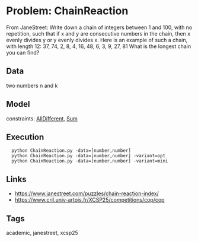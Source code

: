 # Problem: ChainReaction

From JaneStreet:
    Write down a chain of integers between 1 and 100, with no repetition, such that if x and y are consecutive numbers in the chain,
    then x evenly divides y or y evenly divides x. Here is an example of such a chain, with length 12:
      37, 74, 2, 8, 4, 16, 48, 6, 3, 9, 27, 81
    What is the longest chain you can find?

## Data
  two numbers n and k

## Model
  constraints: [AllDifferent](https://pycsp.org/documentation/constraints/AllDifferent), [Sum](https://pycsp.org/documentation/constraints/Sum)

## Execution
```
  python ChainReaction.py -data=[number,number]
  python ChainReaction.py -data=[number,number] -variant=opt
  python ChainReaction.py -data=[number,number] -variant=mini
```

## Links
  - https://www.janestreet.com/puzzles/chain-reaction-index/
  - https://www.cril.univ-artois.fr/XCSP25/competitions/cop/cop

## Tags
  academic, janestreet, xcsp25
